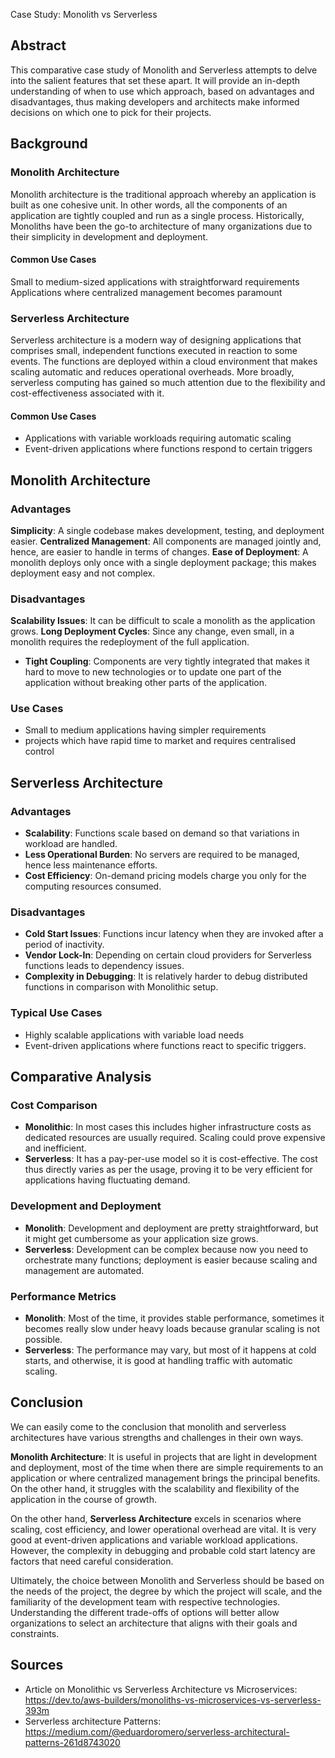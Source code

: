 Case Study: Monolith vs Serverless

## Abstract

This comparative case study of Monolith and Serverless attempts to delve into the salient features that set these apart. It will provide an in-depth understanding of when to use which approach, based on advantages and disadvantages, thus making developers and architects make informed decisions on which one to pick for their projects.

## Background

### Monolith Architecture

Monolith architecture is the traditional approach whereby an application is built as one cohesive unit. In other words, all the components of an application are tightly coupled and run as a single process. Historically, Monoliths have been the go-to architecture of many organizations due to their simplicity in development and deployment.

#### Common Use Cases
Small to medium-sized applications with straightforward requirements
Applications where centralized management becomes paramount

### Serverless Architecture

Serverless architecture is a modern way of designing applications that comprises small, independent functions executed in reaction to some events. The functions are deployed within a cloud environment that makes scaling automatic and reduces operational overheads. More broadly, serverless computing has gained so much attention due to the flexibility and cost-effectiveness associated with it.

#### Common Use Cases
- Applications with variable workloads requiring automatic scaling
- Event-driven applications where functions respond to certain triggers

## Monolith Architecture

### Advantages
**Simplicity**: A single codebase makes development, testing, and deployment easier.
**Centralized Management**: All components are managed jointly and, hence, are easier to handle in terms of changes.
**Ease of Deployment**: A monolith deploys only once with a single deployment package; this makes deployment easy and not complex.

### Disadvantages
**Scalability Issues**: It can be difficult to scale a monolith as the application grows.
**Long Deployment Cycles**: Since any change, even small, in a monolith requires the redeployment of the full application.
- **Tight Coupling**: Components are very tightly integrated that makes it hard to move to new technologies or to update one part of the application without breaking other parts of the application.

### Use Cases
- Small to medium applications having simpler requirements
- projects which have rapid time to market and requires centralised control

## Serverless Architecture

### Advantages
- **Scalability**: Functions scale based on demand so that variations in workload are handled.
- **Less Operational Burden**: No servers are required to be managed, hence less maintenance efforts.
- **Cost Efficiency**: On-demand pricing models charge you only for the computing resources consumed.

### Disadvantages
- **Cold Start Issues**: Functions incur latency when they are invoked after a period of inactivity.
- **Vendor Lock-In**: Depending on certain cloud providers for Serverless functions leads to dependency issues.
- **Complexity in Debugging**: It is relatively harder to debug distributed functions in comparison with Monolithic setup.

### Typical Use Cases
- Highly scalable applications with variable load needs
- Event-driven applications where functions react to specific triggers.

## Comparative Analysis

### Cost Comparison
- **Monolithic**: In most cases this includes higher infrastructure costs as dedicated resources are usually required. Scaling could prove expensive and inefficient.
- **Serverless**: It has a pay-per-use model so it is cost-effective. The cost thus directly varies as per the usage, proving it to be very efficient for applications having fluctuating demand.
 
### Development and Deployment
- **Monolith**: Development and deployment are pretty straightforward, but it might get cumbersome as your application size grows.
- **Serverless**: Development can be complex because now you need to orchestrate many functions; deployment is easier because scaling and management are automated.

### Performance Metrics
- **Monolith**: Most of the time, it provides stable performance, sometimes it becomes really slow under heavy loads because granular scaling is not possible.
- **Serverless**: The performance may vary, but most of it happens at cold starts, and otherwise, it is good at handling traffic with automatic scaling.

## Conclusion

We can easily come to the conclusion that monolith and serverless architectures have various strengths and challenges in their own ways.

**Monolith Architecture**: It is useful in projects that are light in development and deployment, most of the time when there are simple requirements to an application or where centralized management brings the principal benefits. On the other hand, it struggles with the scalability and flexibility of the application in the course of growth.

On the other hand, **Serverless Architecture** excels in scenarios where scaling, cost efficiency, and lower operational overhead are vital. It is very good at event-driven applications and variable workload applications. However, the complexity in debugging and probable cold start latency are factors that need careful consideration.

Ultimately, the choice between Monolith and Serverless should be based on the needs of the project, the degree by which the project will scale, and the familiarity of the development team with respective technologies. Understanding the different trade-offs of options will better allow organizations to select an architecture that aligns with their goals and constraints.

## Sources

- Article on Monolithic vs Serverless Architecture vs Microservices: https://dev.to/aws-builders/monoliths-vs-microservices-vs-serverless-393m
- Serverless architecture Patterns: https://medium.com/@eduardoromero/serverless-architectural-patterns-261d8743020
